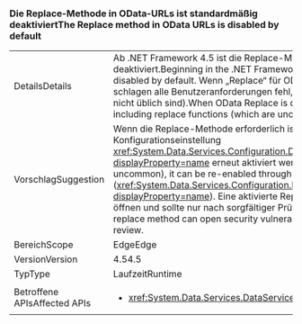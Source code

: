 ### <a name="the-replace-method-in-odata-urls-is-disabled-by-default"></a><span data-ttu-id="2d7df-101">Die Replace-Methode in OData-URLs ist standardmäßig deaktiviert</span><span class="sxs-lookup"><span data-stu-id="2d7df-101">The Replace method in OData URLs is disabled by default</span></span>

|   |   |
|---|---|
|<span data-ttu-id="2d7df-102">Details</span><span class="sxs-lookup"><span data-stu-id="2d7df-102">Details</span></span>|<span data-ttu-id="2d7df-103">Ab .NET Framework 4.5 ist die Replace-Methode in OData-URLs standardmäßig deaktiviert.</span><span class="sxs-lookup"><span data-stu-id="2d7df-103">Beginning in the .NET Framework 4.5, the Replace method in OData URLs is disabled by default.</span></span> <span data-ttu-id="2d7df-104">Wenn „Replace“ für OData (jetzt standardmäßig) deaktiviert ist, schlagen alle Benutzeranforderungen fehl, einschließlich der Ersetzungsfunktionen (die nicht üblich sind).</span><span class="sxs-lookup"><span data-stu-id="2d7df-104">When OData Replace is disabled (now by default), any user requests including replace functions (which are uncommon) will fail.</span></span>|
|<span data-ttu-id="2d7df-105">Vorschlag</span><span class="sxs-lookup"><span data-stu-id="2d7df-105">Suggestion</span></span>|<span data-ttu-id="2d7df-106">Wenn die Replace-Methode erforderlich ist (was nicht üblich ist), kann sie über die Konfigurationseinstellung <xref:System.Data.Services.Configuration.DataServicesFeaturesSection.ReplaceFunction?displayProperty=name> erneut aktiviert werden.</span><span class="sxs-lookup"><span data-stu-id="2d7df-106">If the replace method is required (which is uncommon), it can be re-enabled through a config settings (<xref:System.Data.Services.Configuration.DataServicesFeaturesSection.ReplaceFunction?displayProperty=name>).</span></span> <span data-ttu-id="2d7df-107">Eine aktivierte Replace-Methode kann jedoch Sicherheitslücken öffnen und sollte nur nach sorgfältiger Prüfung verwendet werden.</span><span class="sxs-lookup"><span data-stu-id="2d7df-107">However, an enabled replace method can open security vulnerabilities and should only be used after careful review.</span></span>|
|<span data-ttu-id="2d7df-108">Bereich</span><span class="sxs-lookup"><span data-stu-id="2d7df-108">Scope</span></span>|<span data-ttu-id="2d7df-109">Edge</span><span class="sxs-lookup"><span data-stu-id="2d7df-109">Edge</span></span>|
|<span data-ttu-id="2d7df-110">Version</span><span class="sxs-lookup"><span data-stu-id="2d7df-110">Version</span></span>|<span data-ttu-id="2d7df-111">4.5</span><span class="sxs-lookup"><span data-stu-id="2d7df-111">4.5</span></span>|
|<span data-ttu-id="2d7df-112">Typ</span><span class="sxs-lookup"><span data-stu-id="2d7df-112">Type</span></span>|<span data-ttu-id="2d7df-113">Laufzeit</span><span class="sxs-lookup"><span data-stu-id="2d7df-113">Runtime</span></span>|
|<span data-ttu-id="2d7df-114">Betroffene APIs</span><span class="sxs-lookup"><span data-stu-id="2d7df-114">Affected APIs</span></span>|<ul><li><xref:System.Data.Services.DataService%601?displayProperty=nameWithType></li></ul>|

